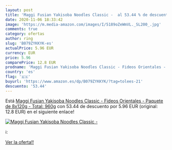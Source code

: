 ```yaml
---
layout: post
title: 'Maggi Fusian Yakisoba Noodles Classic -  al 53.44 % de descuento'
date: 2020-11-06 18:33:42
image: 'https://m.media-amazon.com/images/I/5189oZeWmVL._SL200_.jpg'
comments: true
category: ofertas
author: ring
slug: 'B079ZYKKYK-es'
actualPrice: 5.96 EUR
currency: EUR
price: 5.96
comparePrice: 12.8 EUR
prodname: 'Maggi Fusian Yakisoba Noodles Classic - Fideos Orientales - Paquete de 8x120g - Total: 960g'
country: 'es'
flag: '🇪🇸'
buyurl: 'https://www.amazon.es/dp/B079ZYKKYK/?tag=tolees-21'
descuento: '53.44'
---
```


Está [Maggi Fusian Yakisoba Noodles Classic - Fideos Orientales - Paquete de 8x120g - Total: 960g](https://www.amazon.es/dp/B079ZYKKYK/?tag=tolees-21) con 53.44 de descuento por 5.96 EUR (original: 12.8 EUR) en el siguiente enlace!

[![Maggi Fusian Yakisoba Noodles Classic - ](https://m.media-amazon.com/images/I/5189oZeWmVL._SL200_.jpg)](https://www.amazon.es/dp/B079ZYKKYK/?tag=tolees-21)

ℹ️:


[Ver la oferta!!](https://www.amazon.es/dp/B079ZYKKYK/?tag=tolees-21)
